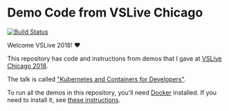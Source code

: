 # Demo Code from VSLive Chicago

[![Build Status](https://dev.azure.com/aarons-demo-code/2018-09-20-VSLive-Chicago/_apis/build/status/aarons-demo-code.2018-09-20-VSLive-Chicago)](https://dev.azure.com/aarons-demo-code/2018-09-20-VSLive-Chicago/_build/latest?definitionId=2)

Welcome VSLive 2018! :heart:

This repository has code and instructions from demos that I gave at
[VSLive Chicago 2018](https://vslive.com/Events/Chicago-2018).

The talk is called ["Kubernetes and Containers for Developers"](https://vslive.com/Events/Chicago-2018/Sessions/Thursday/TH05-Kubernetes-and-Containers-for-Developers.aspx).

To run all the demos in this repository, you'll need 
[Docker](https://docker.com) installed. If you need to install it, see 
[these instructions](https://www.docker.com/products/docker-desktop).
